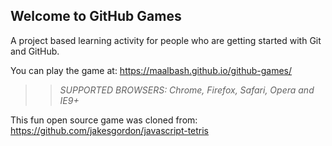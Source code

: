 ## Welcome to GitHub Games

A project based learning activity for people who are getting started with Git and GitHub.

You can play the game at: https://maalbash.github.io/github-games/

>> _*SUPPORTED BROWSERS*: Chrome, Firefox, Safari, Opera and IE9+_

This fun open source game was cloned from: https://github.com/jakesgordon/javascript-tetris
